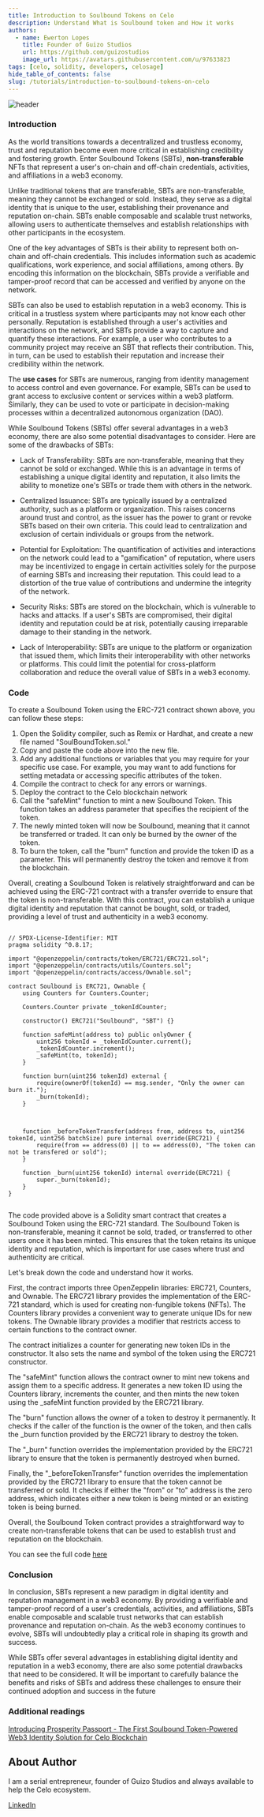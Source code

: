 ```yaml
---
title: Introduction to Soulbound Tokens on Celo
description: Understand What is Soulbound token and How it works
authors:
  - name: Ewerton Lopes
    title: Founder of Guizo Studios
    url: https://github.com/guizostudios
    image_url: https://avatars.githubusercontent.com/u/97633823
tags: [celo, solidity, developers, celosage]
hide_table_of_contents: false
slug: /tutorials/introduction-to-soulbound-tokens-on-celo
---
```


![header](../../src/data-tutorials/showcase/beginner/Introduction-to-Soulbound-Tokens-on-Celo.png)

### Introduction

As the world transitions towards a decentralized and trustless economy, trust and reputation become even more critical in establishing credibility and fostering growth. Enter Soulbound Tokens (SBTs), **non-transferable** NFTs that represent a user's on-chain and off-chain credentials, activities, and affiliations in a web3 economy.

Unlike traditional tokens that are transferable, SBTs are non-transferable, meaning they cannot be exchanged or sold. Instead, they serve as a digital identity that is unique to the user, establishing their provenance and reputation on-chain. SBTs enable composable and scalable trust networks, allowing users to authenticate themselves and establish relationships with other participants in the ecosystem.

One of the key advantages of SBTs is their ability to represent both on-chain and off-chain credentials. This includes information such as academic qualifications, work experience, and social affiliations, among others. By encoding this information on the blockchain, SBTs provide a verifiable and tamper-proof record that can be accessed and verified by anyone on the network.

SBTs can also be used to establish reputation in a web3 economy. This is critical in a trustless system where participants may not know each other personally. Reputation is established through a user's activities and interactions on the network, and SBTs provide a way to capture and quantify these interactions. For example, a user who contributes to a community project may receive an SBT that reflects their contribution. This, in turn, can be used to establish their reputation and increase their credibility within the network.

The **use cases** for SBTs are numerous, ranging from identity management to access control and even governance. For example, SBTs can be used to grant access to exclusive content or services within a web3 platform. Similarly, they can be used to vote or participate in decision-making processes within a decentralized autonomous organization (DAO).

While Soulbound Tokens (SBTs) offer several advantages in a web3 economy, there are also some potential disadvantages to consider. Here are some of the drawbacks of SBTs:

 - Lack of Transferability: SBTs are non-transferable, meaning that they cannot be sold or exchanged. While this is an advantage in terms of establishing a unique digital identity and reputation, it also limits the ability to monetize one's SBTs or trade them with others in the network.

-	Centralized Issuance: SBTs are typically issued by a centralized authority, such as a platform or organization. This raises concerns around trust and control, as the issuer has the power to grant or revoke SBTs based on their own criteria. This could lead to centralization and exclusion of certain individuals or groups from the network.

-	Potential for Exploitation: The quantification of activities and interactions on the network could lead to a "gamification" of reputation, where users may be incentivized to engage in certain activities solely for the purpose of earning SBTs and increasing their reputation. This could lead to a distortion of the true value of contributions and undermine the integrity of the network.

-	Security Risks: SBTs are stored on the blockchain, which is vulnerable to hacks and attacks. If a user's SBTs are compromised, their digital identity and reputation could be at risk, potentially causing irreparable damage to their standing in the network.

-	Lack of Interoperability: SBTs are unique to the platform or organization that issued them, which limits their interoperability with other networks or platforms. This could limit the potential for cross-platform collaboration and reduce the overall value of SBTs in a web3 economy.

### Code

To create a Soulbound Token using the ERC-721 contract shown above, you can follow these steps:

 1. Open the Solidity compiler, such as Remix or Hardhat, and create a new file named "SoulBoundToken.sol."
 2. Copy and paste the code above into the new file.
 3. Add any additional functions or variables that you may require for your specific use case. For example, you may want to add functions for setting metadata or accessing specific attributes of the token.
 4. Compile the contract to check for any errors or warnings.
 5. Deploy the contract to the Celo blockchain network
 6. Call the "safeMint" function to mint a new Soulbound Token. This function takes an address parameter that specifies the recipient of the token.
7. The newly minted token will now be Soulbound, meaning that it cannot be transferred or traded. It can only be burned by the owner of the token.
8. To burn the token, call the "burn" function and provide the token ID as a parameter. This will permanently destroy the token and remove it from the blockchain.

Overall, creating a Soulbound Token is relatively straightforward and can be achieved using the ERC-721 contract with a transfer override to ensure that the token is non-transferable. With this contract, you can establish a unique digital identity and reputation that cannot be bought, sold, or traded, providing a level of trust and authenticity in a web3 economy.

```solidity

// SPDX-License-Identifier: MIT
pragma solidity ^0.8.17;

import "@openzeppelin/contracts/token/ERC721/ERC721.sol";
import "@openzeppelin/contracts/utils/Counters.sol";
import "@openzeppelin/contracts/access/Ownable.sol";

contract Soulbound is ERC721, Ownable {
    using Counters for Counters.Counter;

    Counters.Counter private _tokenIdCounter;

    constructor() ERC721("Soulbound", "SBT") {}

    function safeMint(address to) public onlyOwner {
        uint256 tokenId = _tokenIdCounter.current();
        _tokenIdCounter.increment();
        _safeMint(to, tokenId);
    }

    function burn(uint256 tokenId) external {
        require(ownerOf(tokenId) == msg.sender, "Only the owner can burn it.");
        _burn(tokenId);
    }



    function _beforeTokenTransfer(address from, address to, uint256 tokenId, uint256 batchSize) pure internal override(ERC721) {
        require(from == address(0) || to == address(0), "The token can not be transfered or sold");
    }

    function _burn(uint256 tokenId) internal override(ERC721) {
        super._burn(tokenId);
    }
}


```

The code provided above is a Solidity smart contract that creates a Soulbound Token using the ERC-721 standard. The Soulbound Token is non-transferable, meaning it cannot be sold, traded, or transferred to other users once it has been minted. This ensures that the token retains its unique identity and reputation, which is important for use cases where trust and authenticity are critical.

Let's break down the code and understand how it works.

First, the contract imports three OpenZeppelin libraries: ERC721, Counters, and Ownable. The ERC721 library provides the implementation of the ERC-721 standard, which is used for creating non-fungible tokens (NFTs). The Counters library provides a convenient way to generate unique IDs for new tokens. The Ownable library provides a modifier that restricts access to certain functions to the contract owner.

The contract initializes a counter for generating new token IDs in the constructor. It also sets the name and symbol of the token using the ERC721 constructor.

The "safeMint" function allows the contract owner to mint new tokens and assign them to a specific address. It generates a new token ID using the Counters library, increments the counter, and then mints the new token using the _safeMint function provided by the ERC721 library.

The "burn" function allows the owner of a token to destroy it permanently. It checks if the caller of the function is the owner of the token, and then calls the _burn function provided by the ERC721 library to destroy the token.

The "_burn" function overrides the implementation provided by the ERC721 library to ensure that the token is permanently destroyed when burned.

Finally, the "_beforeTokenTransfer" function overrides the implementation provided by the ERC721 library to ensure that the token cannot be transferred or sold. It checks if either the "from" or "to" address is the zero address, which indicates either a new token is being minted or an existing token is being burned.

Overall, the Soulbound Token contract provides a straightforward way to create non-transferable tokens that can be used to establish trust and reputation on the blockchain.

You can see the full code [here](https://github.com/guizostudios/soulbound)


### Conclusion

In conclusion, SBTs represent a new paradigm in digital identity and reputation management in a web3 economy. By providing a verifiable and tamper-proof record of a user's credentials, activities, and affiliations, SBTs enable composable and scalable trust networks that can establish provenance and reputation on-chain. As the web3 economy continues to evolve, SBTs will undoubtedly play a critical role in shaping its growth and success.  

While SBTs offer several advantages in establishing digital identity and reputation in a web3 economy, there are also some potential drawbacks that need to be considered. It will be important to carefully balance the benefits and risks of SBTs and address these challenges to ensure their continued adoption and success in the future



### Additional readings

[Introducing Prosperity Passport - The First Soulbound Token-Powered Web3 Identity Solution for Celo Blockchain](https://docs.celo.org/blog/tutorials/introducing-prosperity-passport-the-first-soulbound-token-powered-web3-identity-solution-for-celo-blockchain)



## About Author

I am a serial entrepreneur, founder of Guizo Studios and always available to help the Celo ecosystem.

[LinkedIn](https://www.linkedin.com/in/ewertonlopes/)
